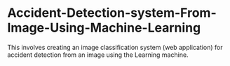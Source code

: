 # Accident-Detection-system-From-Image-Using-Machine-Learning
This involves creating an image classification system (web application) for accident detection from an image using the Learning machine. 

